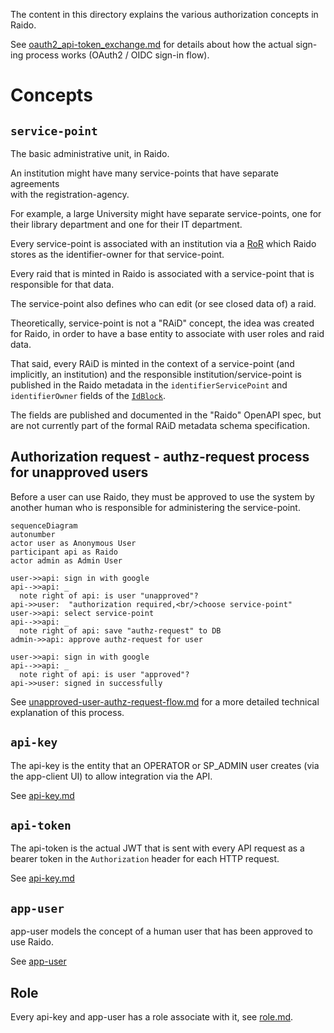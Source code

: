 The content in this directory explains the various authorization concepts in 
Raido.

See [oauth2_api-token_exchange.md](../authentication/oauth2_api-token_exchange.md)
for details about how the actual sign-ing process works (OAuth2 / OIDC sign-in 
flow).



# Concepts

## `service-point`

The basic administrative unit, in Raido.

An institution might have many service-points that have separate agreements  
with the registration-agency.

For example, a large University  might have separate service-points, one for
their library department and one for their IT department.

Every service-point is associated with an institution via a
[RoR](https://ror.org/) which Raido stores as the identifier-owner for that
service-point.

Every raid that is minted in Raido is associated with a service-point that is
responsible for that data.

The service-point also defines who can edit (or see closed data of) a raid.

Theoretically, service-point is not a "RAiD" concept, the idea was created
for Raido, in order to have a base entity to associate with user roles and
raid data.

That said, every RAiD is minted in the context of a service-point (and
implicitly, an institution) and the responsible institution/service-point is
published in the Raido metadata in the `identifierServicePoint` and
`identifierOwner` fields of the
[`IdBlock`](/api-svc/idl-raid-v2/src/metadata-block.yaml).

The fields are published and documented in the "Raido" OpenAPI spec, but are
not currently part of the formal RAiD metadata schema specification.

## Authorization request - authz-request process for unapproved users

Before a user can use Raido, they must be approved to use the system by another
human who is responsible for administering the service-point.

```mermaid
sequenceDiagram
autonumber
actor user as Anonymous User
participant api as Raido
actor admin as Admin User

user->>api: sign in with google
api-->>api: _
  note right of api: is user "unapproved"?
api->>user:  "authorization required,<br/>choose service-point"
user->>api: select service-point
api-->>api: _
  note right of api: save "authz-request" to DB
admin->>api: approve authz-request for user

user->>api: sign in with google
api-->>api: _
  note right of api: is user "approved"?
api->>user: signed in successfully
```

See [unapproved-user-authz-request-flow.md](./unapproved-user-authz-request-flow.md) for a 
more detailed technical explanation of this process.


## `api-key`

The api-key is the entity that an OPERATOR or SP_ADMIN user creates (via the
app-client UI) to allow integration via the API.

See [api-key.md](./api-key.md)


## `api-token`

The api-token is the actual JWT that is sent with every API request as a
bearer token in the `Authorization` header for each HTTP request.

See [api-key.md](./api-key.md)


## `app-user`

app-user models the concept of a human user that has been approved to use 
Raido. 

See [app-user](./app-user.md)


## Role

Every api-key and app-user has a role associate with it, see
[role.md](./role.md).


